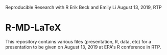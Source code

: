 Reproducible Research with R
Erik Beck and Emily Li
August 13, 2019, RTP

# R-MD-LaTeX #

This repository contains various files (presentation, R, data, etc)
for a presentation to be given on August 13, 2019 at EPA's R
conference in RTP.
